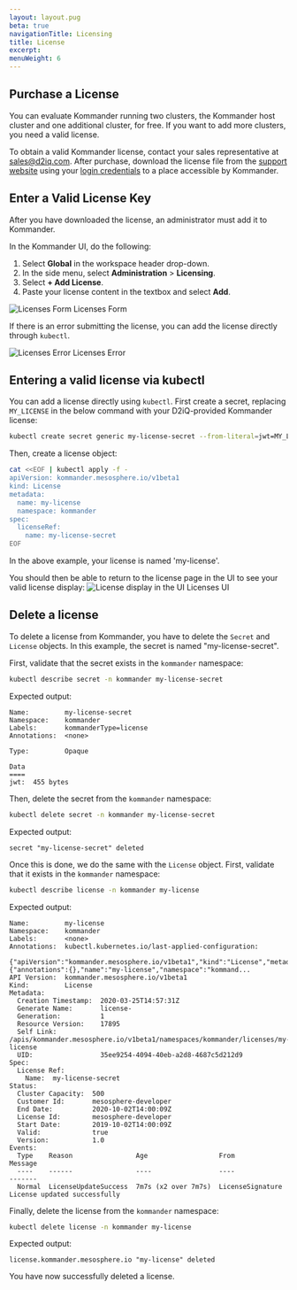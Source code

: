 ```yaml
---
layout: layout.pug
beta: true
navigationTitle: Licensing
title: License
excerpt:
menuWeight: 6
---
```


## Purchase a License

You can evaluate Kommander running two clusters, the Kommander host cluster and one additional cluster, for free. If you want to add more clusters, you need a valid license.

To obtain a valid Kommander license, contact your sales representative at <sales@d2iq.com>. After purchase, download the license file from the [support website][support-downloads] using your [login credentials][support-creds] to a place accessible by Kommander.

## Enter a Valid License Key

After you have downloaded the license, an administrator must add it to Kommander.

In the Kommander UI, do the following:

1. Select **Global** in the workspace header drop-down.
2. In the side menu, select **Administration** > **Licensing**.
3. Select **+ Add License**.
4. Paste your license content in the textbox and select **Add**.

![Licenses Form](/dkp/kommander/1.4/img/Licenses-form.png)
Licenses Form

If there is an error submitting the license, you can add the license directly through `kubectl`.

![Licenses Error](/dkp/kommander/1.4/img/Licenses-error.png)
Licenses Error

## Entering a valid license via kubectl

You can add a license directly using `kubectl`.
First create a secret, replacing `MY_LICENSE` in the below command with your D2iQ-provided Kommander license:

```bash
kubectl create secret generic my-license-secret --from-literal=jwt=MY_LICENSE -n kommander
```

Then, create a license object:

```bash
cat <<EOF | kubectl apply -f -
apiVersion: kommander.mesosphere.io/v1beta1
kind: License
metadata:
  name: my-license
  namespace: kommander
spec:
  licenseRef:
    name: my-license-secret
EOF
```

In the above example, your license is named 'my-license'.

You should then be able to return to the license page in the UI to see your valid license display:
![License display in the UI](/dkp/kommander/1.4/img/license-ui-display.png)
Licenses UI

## Delete a license

To delete a license from Kommander, you have to delete the `Secret` and `License` objects. In this example, the secret is named "my-license-secret".

First, validate that the secret exists in the `kommander` namespace:

```bash
kubectl describe secret -n kommander my-license-secret
```

Expected output:

```
Name:         my-license-secret
Namespace:    kommander
Labels:       kommanderType=license
Annotations:  <none>

Type:         Opaque

Data
====
jwt:  455 bytes
```

Then, delete the secret from the `kommander` namespace:

```bash
kubectl delete secret -n kommander my-license-secret
```

Expected output:

```
secret "my-license-secret" deleted
```

Once this is done, we do the same with the `License` object. First, validate that it exists in the `kommander` namespace:

```bash
kubectl describe license -n kommander my-license
```

Expected output:

```
Name:         my-license
Namespace:    kommander
Labels:       <none>
Annotations:  kubectl.kubernetes.io/last-applied-configuration:
                {"apiVersion":"kommander.mesosphere.io/v1beta1","kind":"License","metadata":{"annotations":{},"name":"my-license","namespace":"kommand...
API Version:  kommander.mesosphere.io/v1beta1
Kind:         License
Metadata:
  Creation Timestamp:  2020-03-25T14:57:31Z
  Generate Name:       license-
  Generation:          1
  Resource Version:    17895
  Self Link:           /apis/kommander.mesosphere.io/v1beta1/namespaces/kommander/licenses/my-license
  UID:                 35ee9254-4094-40eb-a2d8-4687c5d212d9
Spec:
  License Ref:
    Name:  my-license-secret
Status:
  Cluster Capacity:  500
  Customer Id:       mesosphere-developer
  End Date:          2020-10-02T14:00:09Z
  License Id:        mesosphere-developer
  Start Date:        2019-10-02T14:00:09Z
  Valid:             true
  Version:           1.0
Events:
  Type    Reason                Age                  From              Message
  ----    ------                ----                 ----              -------
  Normal  LicenseUpdateSuccess  7m7s (x2 over 7m7s)  LicenseSignature  License updated successfully
```

Finally, delete the license from the `kommander` namespace:

```bash
kubectl delete license -n kommander my-license
```

Expected output:

```
license.kommander.mesosphere.io "my-license" deleted
```

You have now successfully deleted a license.

[support-downloads]: https://support.d2iq.com/s/downloads
[support-creds]: https://support.d2iq.com/s/login/
